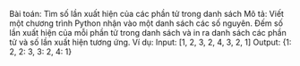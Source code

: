 Bài toán: Tìm số lần xuất hiện của các phần tử trong danh sách
Mô tả: Viết một chương trình Python nhận vào một danh sách các số nguyên. Đếm số lần xuất hiện của mỗi phần tử trong danh sách và in ra danh sách các phần tử và số lần xuất hiện tương ứng.
Ví dụ:
Input: [1, 2, 3, 2, 4, 3, 2, 1]
Output: {1: 2, 2: 3, 3: 2, 4: 1}